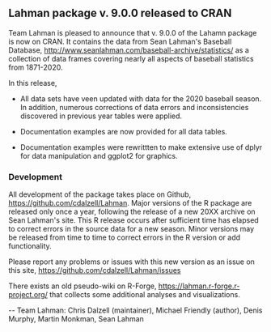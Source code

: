 ## Lahman package v. 9.0.0 released to CRAN

Team Lahman is pleased to announce that v. 9.0.0 of the Lahamn package is now
on CRAN.  It contains the data from Sean Lahman's Baseball Database,
http://www.seanlahman.com/baseball-archive/statistics/
as a collection of data frames covering nearly all aspects of baseball
statistics from 1871-2020.

In this release,

* All data sets have veen updated with data for the 2020 baseball season.  In
  addition, numerous corrections of data errors and inconsistencies discovered
  in previous year tables were applied.

* Documentation examples are now provided for all data tables.

* Documentation examples were rewrittten to make extensive use of dplyr for data manipulation
  and ggplot2 for graphics.

### Development

All development of the package takes place on Github, https://github.com/cdalzell/Lahman.
Major versions of the R package are released only once a year, following the release of a
new 20XX archive on Sean Lahman's site.  This R release occurs after sufficient time has 
elapsed to correct errors in the source data for a new season. Minor versions may be 
released from time to time to correct errors in the R version or add functionality.

Please report any problems or issues with this new version as an issue on this site,
https://github.com/cdalzell/Lahman/issues

There exists an old pseudo-wiki on R-Forge, https://lahman.r-forge.r-project.org/ that
collects some additional analyses and visualizations.

-- Team Lahman: Chris Dalzell (maintainer), Michael Friendly (author), Denis Murphy, Martin Monkman, Sean Lahman
